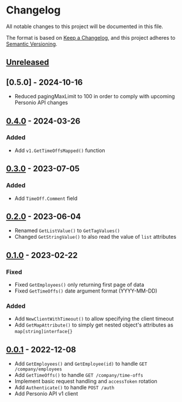 # Changelog

All notable changes to this project will be documented in this file.

The format is based on [Keep a Changelog](https://keepachangelog.com/en/1.0.0/),
and this project adheres to [Semantic Versioning](https://semver.org/spec/v2.0.0.html).



## [Unreleased]

## [0.5.0] - 2024-10-16

- Reduced pagingMaxLimit to 100 in order to comply with upcoming Personio API changes

## [0.4.0] - 2024-03-26

### Added

- Add `v1.GetTimeOffsMapped()` function

## [0.3.0] - 2023-07-05

### Added

- Add `TimeOff.Comment` field

## [0.2.0] - 2023-06-04

- Renamed `GetListValue()` to `GetTagValues()`
- Changed `GetStringValue()` to also read the value of `list` attributes

## [0.1.0] - 2023-02-22

### Fixed

- Fixed `GetEmployees()` only returning first page of data
- Fixed `GetTimeOffs()` date argument format (YYYY-MM-DD)

### Added

- Add `NewClientWithTimeout()` to allow specifying the client timeout
- Add `GetMapAttribute()` to simply get nested object's attributes as `map[string]interface{}`

## [0.0.1] - 2022-12-08

- Add `GetEmployees()` and `GetEmployee(id)` to handle `GET /company/employees`
- Add `GetTimeOffs()` to handle `GET /company/time-offs`
- Implement basic request handling and `accessToken` rotation
- Add `Authenticate()` to handle `POST /auth`
- Add Personio API v1 client

[Unreleased]: https://github.com/giantswarm/personio-go/compare/v0.4.0...HEAD
[0.4.0]: https://github.com/giantswarm/personio-go/compare/v0.3.0...v0.4.0
[0.3.0]: https://github.com/giantswarm/personio-go/compare/v0.2.0...v0.3.0
[0.2.0]: https://github.com/giantswarm/personio-go/compare/v0.1.0...v0.2.0
[0.1.0]: https://github.com/giantswarm/personio-go/compare/v0.0.1...v0.1.0
[0.0.1]: https://github.com/giantswarm/personio-go/releases/tag/v0.0.1
